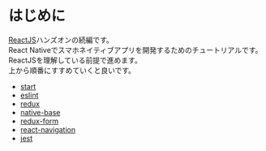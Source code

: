 # はじめに

[ReactJS](https://github.com/teradonburi/learnReactJS)ハンズオンの続編です。  
React Nativeでスマホネイティブアプリを開発するためのチュートリアルです。  
ReactJSを理解している前提で進めます。  
上から順番にすすめていくと良いです。  

* [start](https://github.com/teradonburi/learnReactNative/tree/start)
* [eslint](https://github.com/teradonburi/learnReactNative/tree/eslint)
* [redux](https://github.com/teradonburi/learnReactNative/tree/redux)
* [native-base](https://github.com/teradonburi/learnReactNative/tree/native-base)
* [redux-form](https://github.com/teradonburi/learnReactNative/tree/redux-form)
* [react-navigation](https://github.com/teradonburi/learnReactNative/tree/react-navigation)
* [jest](https://github.com/teradonburi/learnReactNative/tree/jest)

